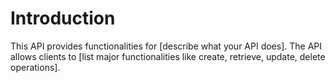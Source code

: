 # Introduction
This API provides functionalities for [describe what your API does]. 
The API allows clients to [list major functionalities like create, retrieve, update, delete operations].

